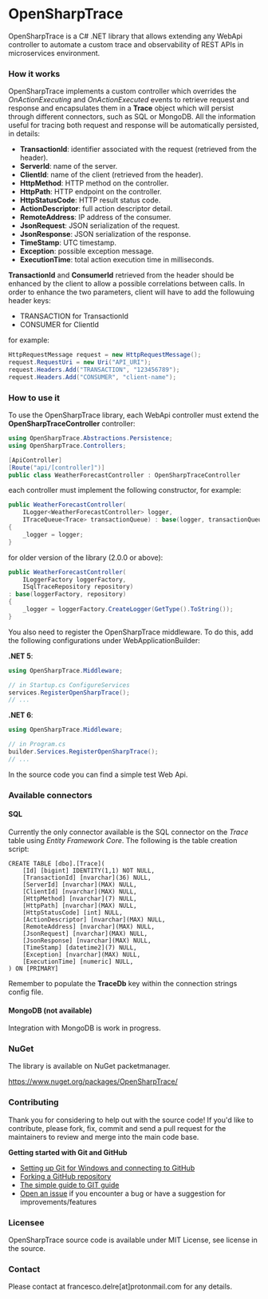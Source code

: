# OpenSharpTrace

OpenSharpTrace is a C# .NET library that allows extending any WebApi controller to automate a custom trace and observability of REST APIs in microservices environment. 

### How it works
OpenSharpTrace implements a custom controller which overrides the *OnActionExecuting* and *OnActionExecuted* events to retrieve request and response and encapsulates them in a **Trace** object which will persist through different connectors, such as SQL or MongoDB.
All the information useful for tracing both request and response will be automatically persisted, in details:

* **TransactionId**: identifier associated with the request (retrieved from the header).
* **ServerId**: name of the server.
* **ClientId**: name of the client (retrieved from the header).
* **HttpMethod**: HTTP method on the controller.
* **HttpPath**: HTTP endpoint on the controller.
* **HttpStatusCode**: HTTP result status code.
* **ActionDescriptor**: full action descriptor detail.
* **RemoteAddress**: IP address of the consumer.
* **JsonRequest**: JSON serialization of the request.
* **JsonResponse**: JSON serialization of the response.
* **TimeStamp**: UTC timestamp.
* **Exception**: possible exception message.
* **ExecutionTime**: total action execution time in milliseconds.

**TransactionId** and **ConsumerId** retrieved from the header should be enhanced by the client to allow a possible correlations between calls.
In order to enhance the two parameters, client will have to add the followuing header keys:

* TRANSACTION for TransactionId
* CONSUMER for ClientId

for example:

```csharp
HttpRequestMessage request = new HttpRequestMessage();
request.RequestUri = new Uri("API_URI");
request.Headers.Add("TRANSACTION", "123456789");
request.Headers.Add("CONSUMER", "client-name");
```

### How to use it

To use the OpenSharpTrace library, each WebApi controller must extend the **OpenSharpTraceController** controller:

```csharp
using OpenSharpTrace.Abstractions.Persistence;
using OpenSharpTrace.Controllers;

[ApiController]
[Route("api/[controller]")]
public class WeatherForecastController : OpenSharpTraceController
```

each controller must implement the following constructor, for example:

```csharp
public WeatherForecastController(
	ILogger<WeatherForecastController> logger,
	ITraceQueue<Trace> transactionQueue) : base(logger, transactionQueue)
{
	_logger = logger;
}
```

for older version of the library (2.0.0 or above):

```csharp
public WeatherForecastController(
	ILoggerFactory loggerFactory, 
	ISqlTraceRepository repository) 
: base(loggerFactory, repository)
{
    _logger = loggerFactory.CreateLogger(GetType().ToString());
}
```

You also need to register the OpenSharpTrace middleware.
To do this, add the following configurations under WebApplicationBuilder:

**.NET 5**:

```csharp
using OpenSharpTrace.Middleware;

// in Startup.cs ConfigureServices
services.RegisterOpenSharpTrace();
// ...
```

**.NET 6**:

```csharp
using OpenSharpTrace.Middleware;

// in Program.cs
builder.Services.RegisterOpenSharpTrace();
// ...
```

In the source code you can find a simple test Web Api.

### Available connectors

#### SQL

Currently the only connector available is the SQL connector on the *Trace* table using *Entity Framework Core*.
The following is the table creation script:

```tsql
CREATE TABLE [dbo].[Trace](
	[Id] [bigint] IDENTITY(1,1) NOT NULL,
	[TransactionId] [nvarchar](36) NULL,
	[ServerId] [nvarchar](MAX) NULL,
	[ClientId] [nvarchar](MAX) NULL,
	[HttpMethod] [nvarchar](7) NULL,
	[HttpPath] [nvarchar](MAX) NULL,
	[HttpStatusCode] [int] NULL,
	[ActionDescriptor] [nvarchar](MAX) NULL,
	[RemoteAddress] [nvarchar](MAX) NULL,
	[JsonRequest] [nvarchar](MAX) NULL,
	[JsonResponse] [nvarchar](MAX) NULL,
	[TimeStamp] [datetime2](7) NULL,
	[Exception] [nvarchar](MAX) NULL,
	[ExecutionTime] [numeric] NULL,
) ON [PRIMARY]
```

Remember to populate the **TraceDb** key within the connection strings config file.

#### MongoDB (not available)

Integration with MongoDB is work in progress.

### NuGet

The library is available on NuGet packetmanager.

https://www.nuget.org/packages/OpenSharpTrace/

### Contributing
Thank you for considering to help out with the source code!
If you'd like to contribute, please fork, fix, commit and send a pull request for the maintainers to review and merge into the main code base.

**Getting started with Git and GitHub**

 * [Setting up Git for Windows and connecting to GitHub](http://help.github.com/win-set-up-git/)
 * [Forking a GitHub repository](http://help.github.com/fork-a-repo/)
 * [The simple guide to GIT guide](http://rogerdudler.github.com/git-guide/)
 * [Open an issue](https://github.com/engineering87/OpenSharpTrace/issues) if you encounter a bug or have a suggestion for improvements/features

### Licensee
OpenSharpTrace source code is available under MIT License, see license in the source.

### Contact
Please contact at francesco.delre[at]protonmail.com for any details.
